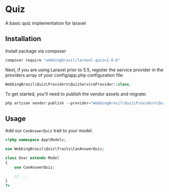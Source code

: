 # Quiz

A basic quiz implementation for laravel

## Installation
Install package via composer

```bash
composer require "webbingbrasil/laravel-quiz=1.0.0"
```

Next, if you are using Laravel prior to 5.5, register the service provider in the providers array of your config/app.php configuration file:

```php
WebbingBrasil\Quiz\Providers\QuizServiceProvider::class,
```

To get started, you'll need to publish the vendor assets and migrate:

```php
php artisan vendor:publish --provider="WebbingBrasil\Quiz\Providers\QuizServiceProvider" && php artisan migrate
```

## Usage
Add our `CanAnswerQuiz` trait to your model.
        
```php
<?php namespace App\Models;

use WebbingBrasil\Quiz\Traits\CanAnswerQuiz;

class User extends Model
{
    use CanAnswerQuiz;

    // ...
}
?>
```

